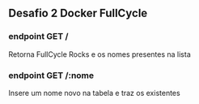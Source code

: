 ## Desafio 2 Docker FullCycle

### endpoint GET /
Retorna FullCycle Rocks e os nomes presentes na lista

### endpoint GET /:nome
Insere um nome novo na tabela e traz os existentes